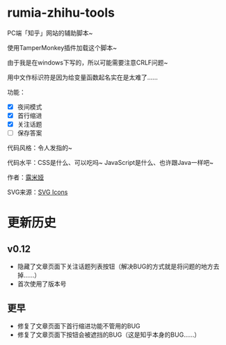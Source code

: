 # rumia-zhihu-tools
PC端「知乎」网站的辅助脚本~

使用TamperMonkey插件加载这个脚本~

由于我是在windows下写的，所以可能需要注意CRLF问题~

用中文作标识符是因为给变量函数起名实在是太难了……

功能：
- [x] 夜间模式
- [x] 首行缩进
- [x] 关注话题
- [ ] 保存答案

代码风格：令人发指的~

代码水平：CSS是什么、可以吃吗~
JavaScript是什么、也许跟Java一样吧~

作者：[露米娅](https://www.zhihu.com/people/lu-mi-ya-56/)

SVG来源：[SVG Icons](http://svgicons.sparkk.fr/)

# 更新历史

## v0.12
- 隐藏了文章页面下关注话题列表按钮（解决BUG的方式就是将问题的地方去掉……）
- 首次使用了版本号

## 更早
- 修复了文章页面下首行缩进功能不管用的BUG
- 修复了文章页面下按钮会被遮挡的BUG（这是知乎本身的BUG……）


